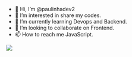 
- 👋 Hi, I’m @paulinhadev2
- 👀 I’m interested in share my codes.
- 🌱 I’m currently learning Devops and Backend.                     
- 💞️ I’m looking to collaborate on Frontend.
- 📫 How to reach me JavaScript.

<!---
paulinhadev2/paulinhadev2 is a ✨ special ✨ repository because its `README.md` (this file) appears on your GitHub profile.
You can click the Preview link to take a look at your changes.
--->

<img src = https://user-images.githubusercontent.com/121134832/211650551-3c501542-d151-40e2-8cf5-2ac7d94d41bb.png />





